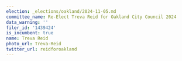 ```yaml
---
election: _elections/oakland/2024-11-05.md
committee_name: Re-Elect Treva Reid for Oakland City Council 2024
data_warning: ''
filer_id: '1439424'
is_incumbent: true
name: Treva Reid
photo_url: Treva-Reid
twitter_url: reidforoakland
---
```


